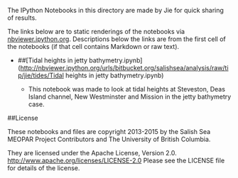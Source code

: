 The IPython Notebooks in this directory are made by Jie for
quick sharing of results.

The links below are to static renderings of the notebooks via
[nbviewer.ipython.org](http://nbviewer.ipython.org/).
Descriptions below the links are from the first cell of the notebooks
(if that cell contains Markdown or raw text).

* ##[Tidal heights in jetty bathymetry.ipynb](http://nbviewer.ipython.org/urls/bitbucket.org/salishsea/analysis/raw/tip/jie/tides/Tidal heights in jetty bathymetry.ipynb)  
    
    * This notebook was made to look at tidal heights at Steveston, Deas Island channel, New Westminster and Mission in the jetty bathymetry case.  


##License

These notebooks and files are copyright 2013-2015
by the Salish Sea MEOPAR Project Contributors
and The University of British Columbia.

They are licensed under the Apache License, Version 2.0.
http://www.apache.org/licenses/LICENSE-2.0
Please see the LICENSE file for details of the license.
